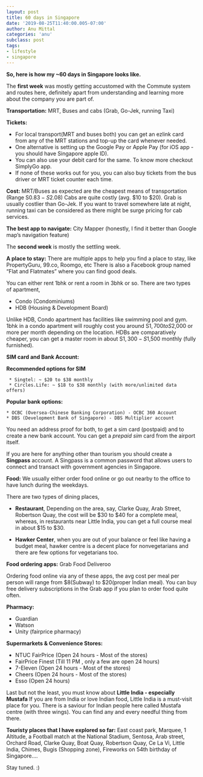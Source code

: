 ```yaml
---
layout: post
title: 60 days in Singapore
date: '2019-08-25T11:40:00.005-07:00'
author: Anu Mittal
categories: 'anu'
subclass: post
tags:
- lifestyle
- singapore
---
```


**So, here is how my ~60 days in Singapore looks like.**

The **first week** was mostly getting accustomed with the Commute system and routes here, definitely apart from understanding and learning more about the company you are part of.

**Transportation:** MRT, Buses and cabs (Grab, Go-Jek, running Taxi)

**Tickets:** 
* For local transport(MRT and buses both) you can get an ezlink card from any of the MRT stations and top-up the card whenever needed.
* One alternative is setting up the Google Pay or Apple Pay (for iOS app - you should have Singapore apple ID). 
* You can also use your debit card for the same. To know more checkout SimplyGo app. 
* If none of these works out for you, you can also buy tickets from the bus driver or MRT ticket counter each time. 

**Cost:**
MRT/Buses as expected are the cheapest means of transportation (Range S$0.83 - S$2.08)
Cabs are quite costly (avg. $10 to $20). Grab is usually costlier than Go-Jek. If you want to travel somewhere late at night, running taxi can be considered as there might be surge pricing for cab services. 

**The best app to navigate:** City Mapper (honestly, I find it better than Google map’s navigation feature)

The **second week** is mostly the settling week.

**A place to stay:**
There are multiple apps to help you find a place to stay, like PropertyGuru, 99.co, Roomgo, etc
There is also a Facebook group named “Flat and Flatmates” where you can find good deals.

You can either rent 1bhk or rent a room in 3bhk or so. There are two types of apartment,<br>
* Condo (Condominiums)<br>
* HDB (Housing & Development Board)<br>

Unlike HDB, Condo apartment has facilities like swimming pool and gym. 1bhk in a condo apartment will roughly cost you around S$1,700 to S$2,000 or more per month depending on the location. HDBs are comparatively cheaper, you can get a master room in about S$1,300 - S$1,500 monthly (fully furnished).


**SIM card and Bank Account:**

  **Recommended options for SIM**
  
     * Singtel: ~ $20 to $38 monthly
     * Circles.Life: ~ $18 to $38 monthly (with more/unlimited data offers)

  **Popular bank options:**
  
    * OCBC (Oversea-Chinese Banking Corporation) - OCBC 360 Account
    * DBS (Development Bank of Singapore) - DBS Multiplier account
  
You need an address proof for both, to get a sim card (postpaid) and to create a new bank account. You can get a *prepaid sim* card from the airport itself.

If you are here for anything other than tourism you should create a **Singpass** account. A Singpass is a common password that allows users to connect and transact with government agencies in Singapore.

**Food:**
We usually either order food online or go out nearby to the office to have lunch during the weekdays.

There are two types of dining places, 

* **Restaurant**, Depending on the area, say, Clarke Quay, Arab Street, Robertson Quay,  the cost will be $30 to $40 for a complete meal, whereas, in restaurants near Little India, you can get a full course meal in about $15 to $30. 

* **Hawker Center**, when you are out of your balance or feel like having a budget meal, hawker centre is a decent place for nonvegetarians and there are few options for vegetarians too. 

**Food ordering apps:**
Grab Food
Deliveroo

Ordering food online via any of these apps, the avg cost per meal per person will range from $8(Subway) to $20(proper Indian meal). You can buy free delivery subscriptions in the Grab app if you plan to order food quite often.

**Pharmacy:**

* Guardian
* Watson
* Unity (fairprice pharmacy)

**Supermarkets & Convenience Stores:**

* NTUC FairPrice (Open 24 hours - Most of the stores) 
* FairPrice Finest (Till 11 PM , only a few are open 24 hours)
* 7-Eleven (Open 24 hours - Most of the stores)
* Cheers (Open 24 hours - Most of the stores)
* Esso (Open 24 hours)

Last but not the least, you must know about **Little India - especially Mustafa**
If you are from India or love Indian food, Little India is a must-visit place for you. There is a saviour for Indian people here called Mustafa centre (with three wings). You can find any and every needful thing from there. 


**Touristy places that I have explored so far:**
East coast park, Marquee, 1 Altitude, a Football match at the National Stadium, Sentosa, Arab street, Orchard Road, Clarke Quay, Boat Quay, Robertson Quay, Ce La Vi, Little India, Chimes, Bugis (Shopping zone), Fireworks on 54th birthday of Singapore….


Stay tuned. :) 
